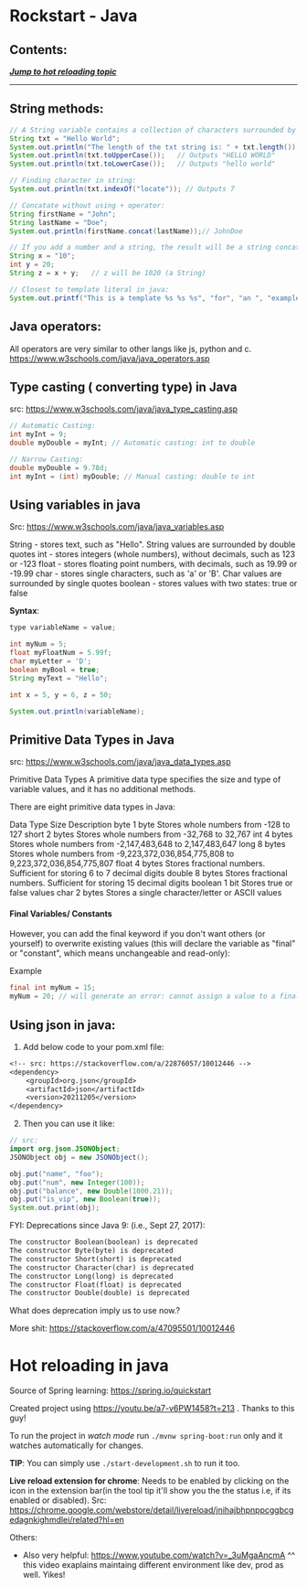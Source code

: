 # Rockstart - Java

## Contents:

**_[Jump to hot reloading topic](#hot-reloading-in-java)_**

---

## String methods:

```java
// A String variable contains a collection of characters surrounded by double quotes:
String txt = "Hello World";
System.out.println("The length of the txt string is: " + txt.length());
System.out.println(txt.toUpperCase());   // Outputs "HELLO WORLD"
System.out.println(txt.toLowerCase());   // Outputs "hello world"

// Finding character in string:
System.out.println(txt.indexOf("locate")); // Outputs 7

// Concatate without using + operator:
String firstName = "John";
String lastName = "Doe";
System.out.println(firstName.concat(lastName));// JohnDoe

// If you add a number and a string, the result will be a string concatenation:
String x = "10";
int y = 20;
String z = x + y;   // z will be 1020 (a String)

// Closest to template literal in java:
System.out.printf("This is a template %s %s %s", "for", "an ", "example");
```

## Java operators:

All operators are very similar to other langs like js, python and c.
https://www.w3schools.com/java/java_operators.asp

## Type casting ( converting type) in Java

src: https://www.w3schools.com/java/java_type_casting.asp

```java
// Automatic Casting:
int myInt = 9;
double myDouble = myInt; // Automatic casting: int to double

// Narrow Casting:
double myDouble = 9.78d;
int myInt = (int) myDouble; // Manual casting: double to int
```

## Using variables in java

Src: https://www.w3schools.com/java/java_variables.asp

String - stores text, such as "Hello". String values are surrounded by double quotes
int - stores integers (whole numbers), without decimals, such as 123 or -123
float - stores floating point numbers, with decimals, such as 19.99 or -19.99
char - stores single characters, such as 'a' or 'B'. Char values are surrounded by single quotes
boolean - stores values with two states: true or false

**Syntax**:

```java
type variableName = value;

int myNum = 5;
float myFloatNum = 5.99f;
char myLetter = 'D';
boolean myBool = true;
String myText = "Hello";

int x = 5, y = 6, z = 50;

System.out.println(variableName);
```

## Primitive Data Types in Java

src: https://www.w3schools.com/java/java_data_types.asp

Primitive Data Types
A primitive data type specifies the size and type of variable values, and it has no additional methods.

There are eight primitive data types in Java:

Data Type Size Description
byte 1 byte Stores whole numbers from -128 to 127
short 2 bytes Stores whole numbers from -32,768 to 32,767
int 4 bytes Stores whole numbers from -2,147,483,648 to 2,147,483,647
long 8 bytes Stores whole numbers from -9,223,372,036,854,775,808 to 9,223,372,036,854,775,807
float 4 bytes Stores fractional numbers. Sufficient for storing 6 to 7 decimal digits
double 8 bytes Stores fractional numbers. Sufficient for storing 15 decimal digits
boolean 1 bit Stores true or false values
char 2 bytes Stores a single character/letter or ASCII values

#### Final Variables/ Constants

However, you can add the final keyword if you don't want others (or yourself) to overwrite existing values (this will declare the variable as "final" or "constant", which means unchangeable and read-only):

Example

```java
final int myNum = 15;
myNum = 20; // will generate an error: cannot assign a value to a final variable
```

## Using json in java:

1. Add below code to your pom.xml file:

```txt
<!-- src: https://stackoverflow.com/a/22876057/10012446 -->
<dependency>
    <groupId>org.json</groupId>
    <artifactId>json</artifactId>
    <version>20211205</version>
</dependency>
```

2. Then you can use it like:

```java
// src:
import org.json.JSONObject;
JSONObject obj = new JSONObject();

obj.put("name", "foo");
obj.put("num", new Integer(100));
obj.put("balance", new Double(1000.21));
obj.put("is_vip", new Boolean(true));
System.out.print(obj);
```

FYI: Deprecations since Java 9: (i.e., Sept 27, 2017):

```txt
The constructor Boolean(boolean) is deprecated
The constructor Byte(byte) is deprecated
The constructor Short(short) is deprecated
The constructor Character(char) is deprecated
The constructor Long(long) is deprecated
The constructor Float(float) is deprecated
The constructor Double(double) is deprecated
```

What does deprecation imply us to use now.?

More shit: https://stackoverflow.com/a/47095501/10012446

# Hot reloading in java

Source of Spring learning: https://spring.io/quickstart

Created project using https://youtu.be/a7-v6PW1458?t=213 . Thanks to this guy!

To run the project in _watch mode_ run `./mvnw spring-boot:run` only and it watches automatically for changes.

**TIP**: You can simply use `./start-development.sh` to run it too.

**Live reload extension for chrome**: Needs to be enabled by clicking on the icon in the extension bar(in the tool tip it'll show you the the status i.e, if its enabled or disabled). Src: https://chrome.google.com/webstore/detail/livereload/jnihajbhpnppcggbcgedagnkighmdlei/related?hl=en

Others:

- Also very helpful: https://www.youtube.com/watch?v=_3uMgaAncmA
  ^^ this video exaplains maintaing different environment like dev, prod as well. Yikes!
